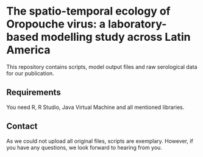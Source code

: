 # The spatio-temporal ecology of Oropouche virus: a laboratory-based modelling study across Latin America

This repository contains scripts, model output files and raw serological data for our publication.

## Requirements

You need R, R Studio, Java Virtual Machine and all mentioned libraries.

## Contact

As we could not upload all original files, scripts are exemplary. However, if you have any questions, we look forward to hearing from you. 
